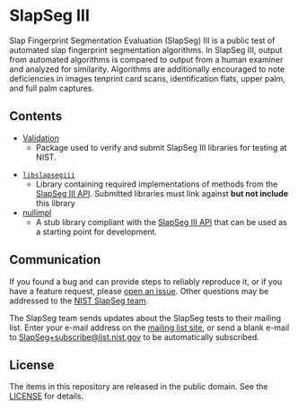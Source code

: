 SlapSeg III
===========

Slap Fingerprint Segmentation Evaluation (SlapSeg) III is a public test of
automated slap fingerprint segmentation algorithms. In SlapSeg III, output from
automated algorithms is compared to output from a human examiner and analyzed
for similarity. Algorithms are additionally encouraged to note deficiencies in
images tenprint card scans, identification flats, upper palm, and full palm
captures.

Contents
--------
 * [Validation]
   - Package used to verify and submit SlapSeg III libraries for testing at
     NIST.
- [`libslapsegiii`]
   - Library containing required implementations of methods from the
     [SlapSeg III API]. Submitted libraries must link against **but not
     include** this library
- [nullimpl]
   - A stub library compliant with the [SlapSeg III API] that can be used as a
     starting point for development.

Communication
-------------
If you found a bug and can provide steps to reliably reproduce it, or if you
have a feature request, please [open an issue]. Other questions may be addressed
to the [NIST SlapSeg team](mailto:slapseg@nist.gov).

The SlapSeg team sends updates about the SlapSeg tests to their mailing list.
Enter your e-mail address on the [mailing list site], or send a blank e-mail to
SlapSeg+subscribe@list.nist.gov to be automatically subscribed.

License
-------
The items in this repository are released in the public domain. See the
[LICENSE] for details.

[Validation]: https://github.com/usnistgov/slapseg/blob/master/slapsegiii/validation/
[`libslapsegiii`]: https://github.com/usnistgov/slapseg/blob/master/slapsegiii/libslapsegiii
[nullimpl]: https://github.com/usnistgov/slapseg/tree/master/slapsegiii/nullimpl
[SlapSeg III API]: https://pages.nist.gov/slapseg/doc/slapsegiii/api
[open an issue]: https://github.com/usnistgov/slapseg/issues
[mailing list site]: https://groups.google.com/a/list.nist.gov/forum/#!forum/slapseg/join
[LICENSE]: https://github.com/usnistgov/slapseg/blob/master/LICENSE.md
